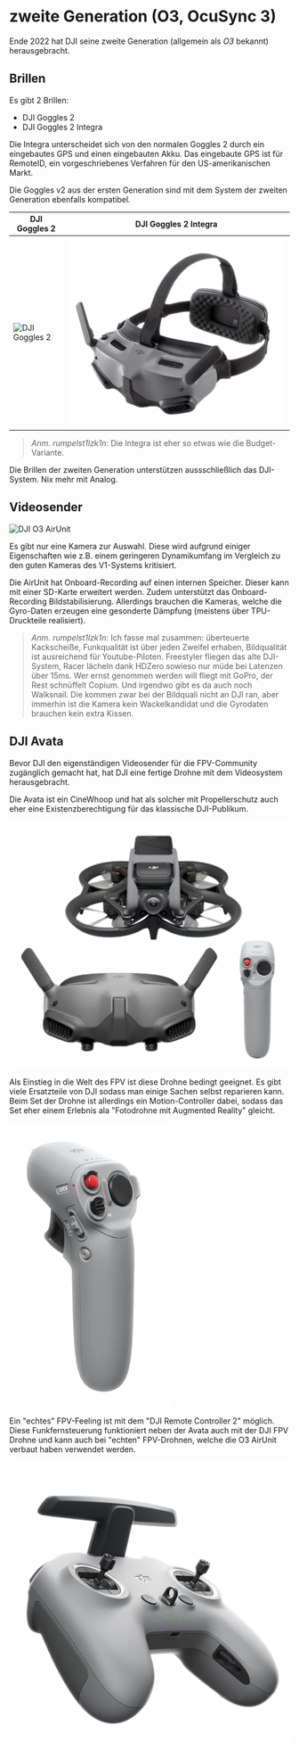 # zweite Generation (O3, OcuSync 3)

Ende 2022 hat DJI seine zweite Generation (allgemein als *O3* bekannt) herausgebracht.

## Brillen

Es gibt 2 Brillen:

- DJI Goggles 2
- DJI Goggles 2 Integra

Die Integra unterscheidet sich von den normalen Goggles 2 durch ein eingebautes GPS und einen eingebauten Akku. Das eingebaute GPS ist für RemoteID, ein vorgeschriebenes Verfahren für den US-amerikanischen Markt.

Die Goggles v2 aus der ersten Generation sind mit dem System der zweiten Generation ebenfalls kompatibel.

| DJI Goggles 2                                | DJI Goggles 2 Integra                                        |
| -------------------------------------------- | ------------------------------------------------------------ |
| ![DJI Goggles 2](/img/DJI/dji_goggles_2.png) | ![DJI Goggles 2 Integra](/img/DJI/dji_goggles_2_integra.png) |

> *Anm. rumpelst1lzk1n*: Die Integra ist eher so etwas wie die Budget-Variante.

Die Brillen der zweiten Generation unterstützen aussschließlich das DJI-System. Nix mehr mit Analog.

## Videosender

![DJI O3 AirUnit](/img/DJI/dji_o3_airunit.png)

Es gibt nur eine Kamera zur Auswahl. Diese wird aufgrund einiger Eigenschaften wie z.B. einem geringeren Dynamikumfang im Vergleich zu den guten Kameras des V1-Systems kritisiert.

Die AirUnit hat Onboard-Recording auf einen internen Speicher. Dieser kann mit einer SD-Karte erweitert werden. Zudem unterstützt das Onboard-Recording Bildstabilisierung. Allerdings brauchen die Kameras, welche die Gyro-Daten erzeugen eine gesonderte Dämpfung (meistens über TPU-Druckteile realisiert).

> *Anm. rumpelst1lzk1n*: Ich fasse mal zusammen: überteuerte Kackscheiße, Funkqualität ist über jeden Zweifel erhaben, Bildqualität ist ausreichend für Youtube-Piloten. Freestyler fliegen das alte DJI-System, Racer lächeln dank HDZero sowieso nur müde bei Latenzen über 15ms. Wer ernst genommen werden will fliegt mit GoPro, der Rest schnüffelt Copium. Und irgendwo gibt es da auch noch Walksnail. Die kommen zwar bei der Bildquali nicht an DJI ran, aber immerhin ist die Kamera kein Wackelkandidat und die Gyrodaten brauchen kein extra Kissen.

## DJI Avata

Bevor DJI den eigenständigen Videosender für die FPV-Community zugänglich gemacht hat, hat DJI eine fertige Drohne mit dem Videosystem herausgebracht.

Die Avata ist ein CineWhoop und hat als solcher mit Propellerschutz auch eher eine Existenzberechtigung für das klassische DJI-Publikum.

![DJI Avata Set](/img/DJI/dji_avata_set.png)

Als Einstieg in die Welt des FPV ist diese Drohne bedingt geeignet. Es gibt viele Ersatzteile von DJI sodass man einige Sachen selbst reparieren kann. Beim Set der Drohne ist allerdings ein Motion-Controller dabei, sodass das Set eher einem Erlebnis ala "Fotodrohne mit Augmented Reality" gleicht.

![The Dong](/img/DJI/dji_remote_dong.png)

Ein "echtes" FPV-Feeling ist mit dem "DJI Remote Controller 2" möglich. Diese Funkfernsteuerung funktioniert neben der Avata auch mit der DJI FPV Drohne und kann auch bei "echten" FPV-Drohnen, welche die O3 AirUnit verbaut haben verwendet werden.

![DJI FPV Remote 2](/img/DJI/dji_fpv_remote_2.png)
